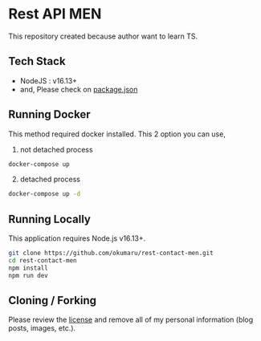 # Rest API MEN

This repository created because author want to learn TS.

## Tech Stack

- NodeJS : v16.13+
- and, Please check on [package.json](https://github.com/okumaru/rest-contact-men/blob/main/package.json)

## Running Docker

This method required docker installed.
This 2 option you can use,

1. not detached process
```bash
docker-compose up
```

2. detached process
```bash
docker-compose up -d
```

## Running Locally

This application requires Node.js v16.13+.

```bash
git clone https://github.com/okumaru/rest-contact-men.git
cd rest-contact-men
npm install
npm run dev
```

## Cloning / Forking

Please review the [license](https://github.com/okumaru/rest-contact-men/blob/main/LICENSE.txt) and remove all of my personal information (blog posts, images, etc.).